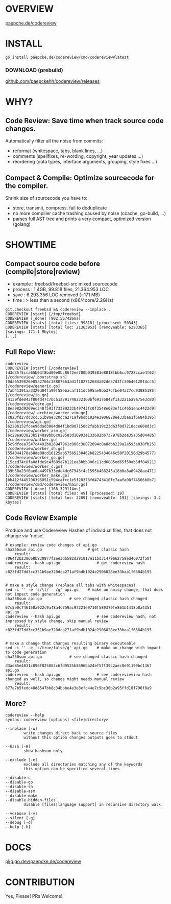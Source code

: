 # OVERVIEW 

[paepche.de/codereview](https://paepcke.de/codereview/)

# INSTALL

```
go install paepcke.de/codereview/cmd/codereview@latest
```

### DOWNLOAD (prebuild)

[github.com/paepckehh/codereview/releases](https://github.com/paepckehh/codereview/releases)

# WHY?

## Code Review: Save time when track source code changes.

Automatically filter all the noise from commits:
- reformat (whitespace, tabs, blank lines, ...)
- comments (spellfixes, re-wording, copyright, year updates ...)
- reordering (data types, interface arguments, grouping, style fixes ...)

## Compact & Compile: Optimize sourcecode for the compiler.

Shrink size of sourcecode you have to:
- store, transmit, compress, fail to deduplicate
- no more compliler cache trashing caused by noise (ccache, go-build, ...)
- parses full AST tree and prints a very compact, optimized version (golang)

# SHOWTIME 

## Compact source code before (compile|store|review)

- example : freebsd/freebsd-src mixed sourcecode
- process : 1.4GB, 99.818 files, 21.364.953 LOC
- save    : 6.293.356 LOC removed (~171 MB) 
- time    : > less than a second (x86/4core/2.2GHz)

```Shell
git.checkout freebsd && codereview --inplace .
CODEREVIEW [start] [/tmp/freebsd] 
CODEREVIEW [_done] [902.557426ms]
CODEREVIEW [stats] [total files: 99818] [processed: 50343]
CODEREVIEW [stats] [total loc: 21363953] [removeable: 6293365] [savings: 171.1 Mbytes]
[...]
```
## Full Repo View: 

```Shell
codereview .
CODEREVIEW [start] [/codereview] 
[d3d35f5cca65b03f8bd09e0bc86f2ee700b939583e8018fbb6cc9728ccae4f02] [/codereview/.bootstrap.sh]
[0da6539826e85a2766c38807663ad1f102712684a02de57d3fc3064e12014cc5] [/codereview/generic.go]
[7ab41391aa3320d84fa99f55ebacaf111dc695ae0bb37cfbe04a27cd93085185] [/codereview/io.go]
[4139fde043f804d47c7bca1a791748232100bf69176842f1a32216a9a75e3c80] [/codereview/core.go]
[8ea982d9269ec348f593f73389233b49743fc0f3548e683ef1c4651eac4422d9] [/codereview/.archive/worker_vim.go]
[c823fd27dd3cc351b9ae320dca271af9bdb1024e2906828ee33baa1f6684b195] [/codereview/api.go]
[6220b152fcee96dad3084d84f1bd907150d2fabb19c23d63f0d7218ece608d3c] [/codereview/worker_asm.go]
[6c28ea03823b5148a9bb6c028583d16903e133602bb737978b2de35a35d0448b] [/codereview/walker.go]
[5c9dfcea7547c4492b826947961c006c38872894c0a8dbb229a2a593a038fb25] [/codereview/worker_sh.go]
[554044178a68de08cd16125ab57565230462b8225434046c50f20156d29b4577] [/codereview/worker_go.go]
[15ced74c8fa0dfde9c4f609e7b121ea3bbb806c11cd6885ed65f50ab6df84921] [/codereview/worker_c.go]
[39b58a23f0ae0a4497b33ede4dc67943f4c1595b468243a18b0a8a09428ae471] [/codereview/worker_make.go]
[bb412f445706395851c594cafcc1e5f20376fd4743410fc7aafa08f74566b8b7] [/codereview/cmd/codereview/main.go]
CODEREVIEW [_done] [168.329114ms]
CODEREVIEW [stats] [total files: 49] [processed: 19]
CODEREVIEW [stats] [total loc: 2289] [removeable: 191] [savings: 3.2 kbytes]
```

## Code Review Example 

Produce and use Codereview Hashes of individual files, that does not change via 'noise'.

```Shell
# example: review code changes of api.go
sha256sum api.go                 	# get classic hash
	result: 7064f2b238668b830877f2ee3db582d291017e11bd31479662758ed46072f50f 
codereview --hash api.go                # get codereview hash
	result: c823fd27dd3cc351b9ae320dca271af9bdb1024e2906828ee33baa1f6684b195


# make a style change (replace all tabs with whitespaces)
sed -i '' -e 's/\t/   /g' api.go 	# make an noisy change, that does not impact code generation
sha256sum api.go		 	# see changed classic hash changed 
	result: 67c5e0c746150a022c9a48a4c759ac97221e9710f589379fe861b1418b8a4351  api.go
codereview --hash api.go                # see codereview hash, not impressed by style change, skip manual review
	result: c823fd27dd3cc351b9ae320dca271af9bdb1024e2906828ee33baa1f6684b195


# make a change that changes resulting binary executeable 
sed -i '' -e 's/true/false/g' api.go	# make an change with impact to code generation 
sha256sum api.go		 	# see changed classic hash changed 
	result: d3ad85e4831c096f825883c6fd9525b8696ba24ef5ff39c2aec0e91199bc1367  api.go
codereview --hash api.go                # see coderevieview hash changed as well, so change might needs manual review
	result: 877e7b5fedc48d8547bb8c34bbbe4e3e8efc44e7c9bc30b2a95ffd18f796f8a9
```


## More?

```Shell
codereview --help
syntax: codereview [options] <file|directory>

--inplace [-w]
		write changes direct back to source files
		without this option changes outputs goes to stdout

--hash [-H]
		show hashsum only

--exclude [-e]
		exclude all directories matching any of the keywords
		this option can be specified several times

--disable-c
--disable-go
--disable-sh
--disable-asm
--disable-make
--disable-hidden-files
		disable [files|language support] in recursive directory walk

--verbose [-v]
--silent [-q]
--debug [-d]
--help [-h]

```

# DOCS

[pkg.go.dev/paepcke.de/codereview](https://pkg.go.dev/paepcke.de/codereview)

# CONTRIBUTION

Yes, Please! PRs Welcome! 
